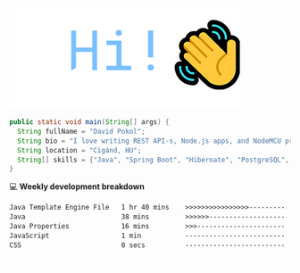 ![Hi!](assets/images/hi.png)

```java
public static void main(String[] args) {
  String fullName = "David Pokol";
  String bio = "I love writing REST API-s, Node.js apps, and NodeMCU programs";
  String location = "Cigánd, HU";
  String[] skills = {"Java", "Spring Boot", "Hibernate", "PostgreSQL", "Git"};
}
```

💻 **Weekly development breakdown**
<!--START_SECTION:waka-->

```txt
Java Template Engine File   1 hr 40 mins    >>>>>>>>>>>>>>>>---------   63.93 %
Java                        38 mins         >>>>>>-------------------   24.34 %
Java Properties             16 mins         >>>----------------------   10.52 %
JavaScript                  1 min           -------------------------   00.72 %
CSS                         0 secs          -------------------------   00.47 %
```

<!--END_SECTION:waka-->

![footer](assets/images/footer.png)
